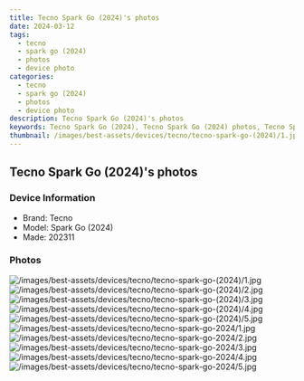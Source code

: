 ```yaml
---
title: Tecno Spark Go (2024)'s photos
date: 2024-03-12
tags: 
  - tecno
  - spark go (2024)
  - photos
  - device photo
categories: 
  - tecno
  - spark go (2024)
  - photos
  - device photo
description: Tecno Spark Go (2024)'s photos
keywords: Tecno Spark Go (2024), Tecno Spark Go (2024) photos, Tecno Spark Go (2024) device photo
thumbnail: /images/best-assets/devices/tecno/tecno-spark-go-(2024)/1.jpg
---
```


## Tecno Spark Go (2024)'s photos

### Device Information

- Brand: Tecno
- Model: Spark Go (2024)
- Made: 202311

### Photos

![/images/best-assets/devices/tecno/tecno-spark-go-(2024)/1.jpg](/images/best-assets/devices/tecno/tecno-spark-go-(2024)/1.jpg)
![/images/best-assets/devices/tecno/tecno-spark-go-(2024)/2.jpg](/images/best-assets/devices/tecno/tecno-spark-go-(2024)/2.jpg)
![/images/best-assets/devices/tecno/tecno-spark-go-(2024)/3.jpg](/images/best-assets/devices/tecno/tecno-spark-go-(2024)/3.jpg)
![/images/best-assets/devices/tecno/tecno-spark-go-(2024)/4.jpg](/images/best-assets/devices/tecno/tecno-spark-go-(2024)/4.jpg)
![/images/best-assets/devices/tecno/tecno-spark-go-(2024)/5.jpg](/images/best-assets/devices/tecno/tecno-spark-go-(2024)/5.jpg)
![/images/best-assets/devices/tecno/tecno-spark-go-2024/1.jpg](/images/best-assets/devices/tecno/tecno-spark-go-2024/1.jpg)
![/images/best-assets/devices/tecno/tecno-spark-go-2024/2.jpg](/images/best-assets/devices/tecno/tecno-spark-go-2024/2.jpg)
![/images/best-assets/devices/tecno/tecno-spark-go-2024/3.jpg](/images/best-assets/devices/tecno/tecno-spark-go-2024/3.jpg)
![/images/best-assets/devices/tecno/tecno-spark-go-2024/4.jpg](/images/best-assets/devices/tecno/tecno-spark-go-2024/4.jpg)
![/images/best-assets/devices/tecno/tecno-spark-go-2024/5.jpg](/images/best-assets/devices/tecno/tecno-spark-go-2024/5.jpg)
